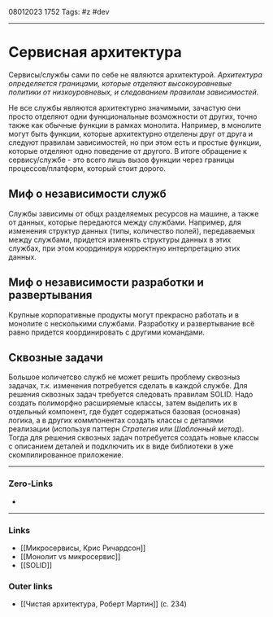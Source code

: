 08012023 1752
Tags: #z #dev 

---
# Сервисная архитектура

Сервисы/службы сами по себе не являются архитектурой. *Архитектура определяется границами, которые отделяют высокоуровневые политики от низкоуровневых, и следованием правилам зависимостей.*

Не все службы являются архитектурно значимыми, зачастую они просто отделяют одни функциональные возможности от других, точно также как обычные функции  в рамках монолита. Например, в монолите могут быть функции, которые архитектурно отделены друг от друга и следуют правилам зависимостей, но при этом есть и простые функции, которые отделяют одно поведение от другого. В итоге обращение к сервису/службе - это всего лишь вызов функции через границы процессов/платформ, который стоит дорого.

## Миф о независимости служб

Службы зависимы от общх разделяемых ресурсов на машине, а также от данных, которые передаются между службами. Например, для изменения структур данных (типы, количество полей), передаваемых между службами, придется изменять структуры данных в этих службах, при этом координируя корректную интерпретацию этих данных.

## Миф о независимости разработки и развертывания

Крупные корпоративные продукты могут прекрасно работать и в монолите с несколькими службами.
Разработку и развертывание всё равно придется координировать с другими командами.

## Сквозные задачи

Большое количетсво служб не может решить проблему сквозныз задачах, т.к. изменения потребуется сделать в каждой службе. Для решения сквозных задач требуется следовать правилам SOLID. Надо создать полиморфно расширяемые классы, затем выделить их в отдельный компонент, где будет содержаться базовая (основная) логика, а в других коммпонентах создать классы с деталями реализации (используя паттерн *Стратегия* или *Шаблонный метод*). Тогда для решения сквозных задач потребуется создать новые классы с описанием деталей и подключить их в виде библиотеки в уже скомпилированное приложение.

---
### Zero-Links
- 

---
### Links
- [[Микросервисы, Крис Ричардсон]]
- [[Монолит vs микросервис]]
- [[SOLID]]

### Outer links
- [[Чистая архитектура, Роберт Мартин]] (с. 234)
